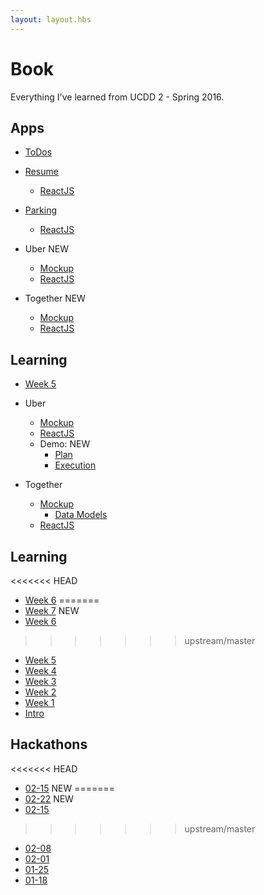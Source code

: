 ```yaml
---
layout: layout.hbs
---
```


# Book

Everything I've learned from UCDD 2 - Spring 2016.

## Apps
* [ToDos](apps/todos/)
* [Resume](apps/resume/)
  * [ReactJS](apps/resume/react)
* [Parking](apps/parking/)
  * [ReactJS](apps/parking/react)

* Uber <span class="chip red">NEW</span>
  * [Mockup](apps/uber/mockup)
  * [ReactJS](apps/uber/)
* Together <span class="chip red">NEW</span>
  * [Mockup](apps/together/mockup)
  * [ReactJS](apps/together)

## Learning
* [Week 5](learning/week5) 

* Uber
  * [Mockup](apps/uber/mockup)
  * [ReactJS](apps/uber/)
  * Demo: <span class="chip red">NEW</span>
    * [Plan](apps/uber/demo/plan.html)
    * [Execution](apps/uber/demo/execution.html)
* Together
  * [Mockup](apps/together/mockup)
    * [Data Models](apps/together/mockup/data.html) 
  * [ReactJS](apps/together)

## Learning
<<<<<<< HEAD
* [Week 6](learning/week6) 
=======
* [Week 7](learning/week7) <span class="chip red">NEW</span>
* [Week 6](learning/week6)
>>>>>>> upstream/master
* [Week 5](learning/week5)
* [Week 4](learning/week4)
* [Week 3](learning/week3)
* [Week 2](learning/week2)
* [Week 1](learning/week1)
* [Intro](learning/intro)

## Hackathons
<<<<<<< HEAD


* [02-15](hackathons/02-15) <span class="chip red">NEW</span>
=======
* [02-22](hackathons/02-22) <span class="chip red">NEW</span>
* [02-15](hackathons/02-15)
>>>>>>> upstream/master
* [02-08](hackathons/02-08)
* [02-01](hackathons/02-01)
* [01-25](hackathons/01-25)
* [01-18](hackathons/01-18)
